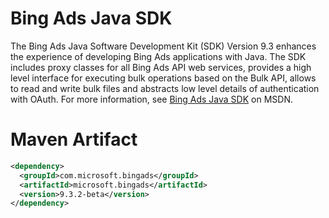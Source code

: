 # Bing Ads Java SDK

The Bing Ads Java Software Development Kit (SDK) Version 9.3 enhances the experience of developing Bing Ads applications with Java. The SDK includes proxy classes for all Bing Ads API web services, provides a high level interface for executing bulk operations based on the Bulk API, allows to read and write bulk files and abstracts low level details of authentication with OAuth. For more information, see [Bing Ads Java SDK](https://msdn.microsoft.com/en-US/library/bing-ads-java-sdk.aspx) on MSDN.

# Maven Artifact

```Xml
<dependency>
  <groupId>com.microsoft.bingads</groupId>
  <artifactId>microsoft.bingads</artifactId>
  <version>9.3.2-beta</version>
</dependency>
```
